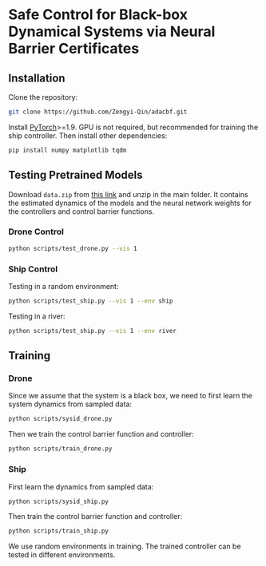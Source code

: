 # Safe Control for Black-box Dynamical Systems via Neural Barrier Certificates

## Installation
Clone the repository:
```bash
git clone https://github.com/Zengyi-Qin/adacbf.git
```

Install [PyTorch](https://pytorch.org/)>=1.9. GPU is not required, but recommended for training the ship controller. Then install other dependencies:
```bash
pip install numpy matplotlib tqdm
```

## Testing Pretrained Models

Download `data.zip` from [this link](https://drive.google.com/file/d/1E4SxeWGFFhNPosMGI7NjRtQnYTUaDQDW/view?usp=sharing) and unzip in the main folder. It contains the estimated dynamics of the models and the neural network weights for the controllers and control barrier functions.

### Drone Control
```bash
python scripts/test_drone.py --vis 1
```

### Ship Control
Testing in a random environment:
```bash
python scripts/test_ship.py --vis 1 --env ship
```
Testing in a river:
```bash
python scripts/test_ship.py --vis 1 --env river
```

## Training

### Drone

Since we assume that the system is a black box, we need to first learn the system dynamics from sampled data:
```bash
python scripts/sysid_drone.py
```

Then we train the control barrier function and controller:
```bash
python scripts/train_drone.py
```

### Ship

First learn the dynamics from sampled data:
```bash
python scripts/sysid_ship.py
```

Then train the control barrier function and controller:
```bash
python scripts/train_ship.py
```
We use random environments in training. The trained controller can be tested in different environments.